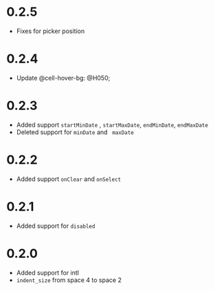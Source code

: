 # 0.2.5
- Fixes for picker position

# 0.2.4
- Update @cell-hover-bg: @H050;

# 0.2.3
- Added support `startMinDate` , `startMaxDate`, `endMinDate`, `endMaxDate`
- Deleted support for `minDate` and ` maxDate`

# 0.2.2
- Added support `onClear` and `onSelect`

# 0.2.1
- Added support for `disabled`


# 0.2.0
- Added support for intl
- `indent_size` from space 4 to space 2

